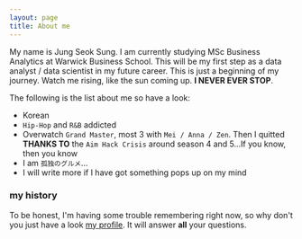 ```yaml
---
layout: page
title: About me
---
```


My name is Jung Seok Sung. I am currently studying MSc Business Analytics at Warwick Business School. This will be my first step as a data analyst / data scientist in my future career. This is just a beginning of my journey. Watch me rising, like the sun coming up. **I NEVER EVER STOP**.

The following is the list about me so have a look:

- Korean
- `Hip-Hop` and `R&B` addicted
- Overwatch `Grand Master`, most 3 with `Mei / Anna / Zen`. Then I quitted **THANKS TO** the `Aim Hack Crisis` around season 4 and 5...If you know, then you know
- I am `孤独のグルメ`...
- I will write more if I have got something pops up on my mind

### my history

To be honest, I'm having some trouble remembering right now, so why don't you just have a look [my profile](https://www.linkedin.com/in/jungseoksung0617/). It will answer **all** your questions.
